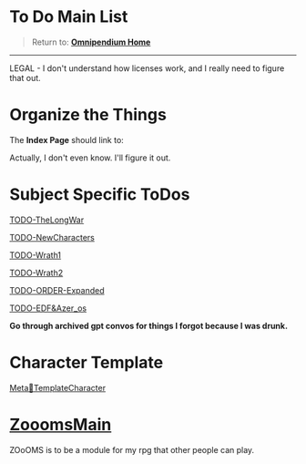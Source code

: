 # To Do Main List

> Return to: [**Omnipendium Home**](index.md)

---

LEGAL - I don't understand how licenses work, and I really need to figure that out.

# Organize the Things
The **Index Page** should link to:

Actually, I don't even know. I'll figure it out.

# Subject Specific ToDos

[TODO-TheLongWar](TODO-TheLongWar.md)

[TODO-NewCharacters](TODO-NewCharacters.md)

[TODO-Wrath1](TODO-Wrath1.md)

[TODO-Wrath2](TODO-Wrath2.md)

[TODO-ORDER-Expanded](TODO-ORDER-Expanded.md)

[TODO-EDF&Azer_os](TODO-EDF&Azer_os.md)

**Go through archived gpt convos for things I forgot because I was drunk.**

# Character Template
[Meta📄TemplateCharacter](Meta📄TemplateCharacter.md)

# [ZooomsMain](ZooomsMain.md)
ZOoOMS is to be a module for my rpg that other people can play.


